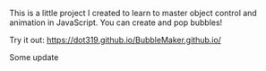 This is a little project I created to learn to master object control and animation in JavaScript. You can create and pop bubbles!

Try it out: https://dot319.github.io/BubbleMaker.github.io/

Some update